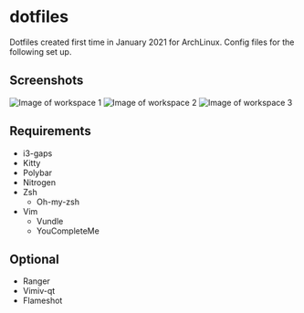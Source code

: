 # dotfiles
Dotfiles created first time in January 2021 for ArchLinux. Config files for the following set up.

## Screenshots
![Image of workspace 1](https://github.com/FranEnguix/dotfiles/tree/main/screenshots/wspace1.png)
![Image of workspace 2](https://github.com/FranEnguix/dotfiles/tree/main/screenshots/wspace2.png)
![Image of workspace 3](https://github.com/FranEnguix/dotfiles/tree/main/screenshots/wspace3.png)

## Requirements
- i3-gaps
- Kitty
- Polybar
- Nitrogen
- Zsh
  - Oh-my-zsh
- Vim
  - Vundle
  - YouCompleteMe

## Optional
- Ranger
- Vimiv-qt
- Flameshot
